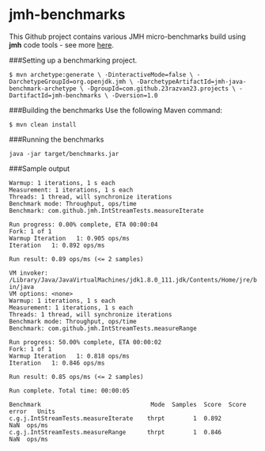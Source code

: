 # jmh-benchmarks
This Github project contains various JMH micro-benchmarks build using **jmh** code tools - see more <a href="http://openjdk.java.net/projects/code-tools/jmh/">here</a>.

###Setting up a benchmarking project.

`$ mvn archetype:generate \
          -DinteractiveMode=false \
          -DarchetypeGroupId=org.openjdk.jmh \
          -DarchetypeArtifactId=jmh-java-benchmark-archetype \
          -DgroupId=com.github.23razvan23.projects \
          -DartifactId=jmh-benchmarks \
          -Dversion=1.0`
          
###Building the benchmarks
Use the following Maven command:

`$ mvn clean install`

###Running the benchmarks

`java -jar target/benchmarks.jar`

###Sample output

 `Warmup: 1 iterations, 1 s each`\
 `Measurement: 1 iterations, 1 s each`\
 `Threads: 1 thread, will synchronize iterations`\
 `Benchmark mode: Throughput, ops/time`\
 `Benchmark: com.github.jmh.IntStreamTests.measureIterate`

 `Run progress: 0.00% complete, ETA 00:00:04`\
 `Fork: 1 of 1`\
 `Warmup Iteration   1: 0.905 ops/ms`\
 `Iteration   1: 0.892 ops/ms`


`Run result: 0.89 ops/ms (<= 2 samples)`


 `VM invoker: /Library/Java/JavaVirtualMachines/jdk1.8.0_111.jdk/Contents/Home/jre/bin/java`\
 `VM options: <none>`\
 `Warmup: 1 iterations, 1 s each`\
 `Measurement: 1 iterations, 1 s each`\
 `Threads: 1 thread, will synchronize iterations`\
 `Benchmark mode: Throughput, ops/time`\
 `Benchmark: com.github.jmh.IntStreamTests.measureRange`

 `Run progress: 50.00% complete, ETA 00:00:02`\
 `Fork: 1 of 1`\
 `Warmup Iteration   1: 0.818 ops/ms`\
 `Iteration   1: 0.846 ops/ms`


`Run result: 0.85 ops/ms (<= 2 samples)`


 `Run complete. Total time: 00:00:05`

`Benchmark                               Mode  Samples  Score  Score error   Units`\
`c.g.j.IntStreamTests.measureIterate    thrpt        1  0.892          NaN  ops/ms`\
`c.g.j.IntStreamTests.measureRange      thrpt        1  0.846          NaN  ops/ms`
